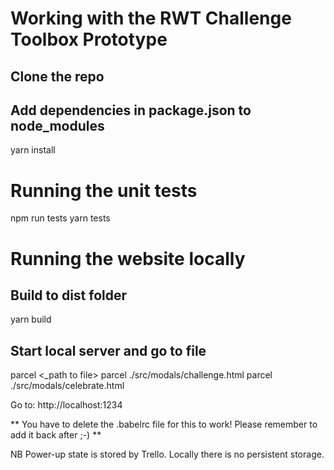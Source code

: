 # Working with the RWT Challenge Toolbox Prototype

## Clone the repo

## Add dependencies in package.json to node_modules 
yarn install

# Running the unit tests
npm run tests
yarn tests

# Running the website locally

## Build to dist folder
yarn build 

## Start local server and go to file
parcel <_path to file>
parcel ./src/modals/challenge.html
parcel ./src/modals/celebrate.html

Go to: http://localhost:1234 

** You have to delete the .babelrc file for this to work! Please remember to add it back after ;-) **

NB Power-up state is stored by Trello. Locally there is no persistent storage.


